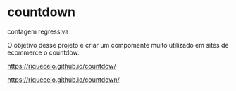 # countdown
contagem regressiva

O objetivo desse projeto é criar um compomente muito utilizado em sites de ecommerce o countdow.

https://riquecelo.github.io/countdow/

https://riquecelo.github.io/countdown/
